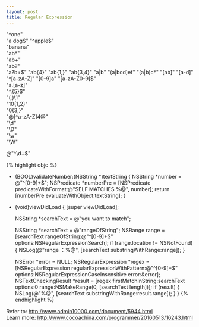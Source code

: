 ```yaml
---
layout: post
title: Regular Expression
---
```


 "^one"  
 "a dog$"  
 "^apple$"  
 "banana"  
 "ab*"  
 "ab+"  
 "ab?"  
 "a?b+$"  
 "ab{4}"  
 "ab{1,}"  
 "ab{3,4}"  
 "a|b"  
 "(a|bcd)ef"  
 "(a|b)c*"  
 "[ab]"  
 "[a-d]"  
 "^[a-zA-Z]"  
 "[0-9]a"  
 "[a-zA-Z0-9]$"  
 "a.[a-z]"  
 "^.{5}$"  
 "(.)\1"  
 "10\{1,2\}"  
 "0\{3,\}"  
 "@[^a-zA-Z]4@"  
 "\d"  
 "\D"  
 "\w"  
 "\W"  

 @"^\\d\+$"  

{% highlight objc %}
 - (BOOL)validateNumber:(NSString *)textString {
     NSString *number = @"^[0-9]+$";
     NSPredicate *numberPre = [NSPredicate predicateWithFormat:@"SELF MATCHES %@", number];
     return [numberPre evaluateWithObject:textString];
 }

 - (void)viewDidLoad {
     [super viewDidLoad];

     NSString *searchText = @"you want to match";
     
     NSString *searchText = @"rangeOfString";
     NSRange range = [searchText rangeOfString:@"^[0-9]+$" options:NSRegularExpressionSearch];
     if (range.location != NSNotFound) {
        NSLog(@"range ：%@", [searchText substringWithRange:range]);
     }

     NSError *error = NULL;
     NSRegularExpression *regex = [NSRegularExpression regularExpressionWithPattern:@"^[0-9]+$" options:NSRegularExpressionCaseInsensitive error:&error];
     NSTextCheckingResult *result = [regex firstMatchInString:searchText options:0 range:NSMakeRange(0, [searchText length])];
     if (result) {
         NSLog(@"%@", [searchText substringWithRange:result.range]);
     }
 }
 {% endhighlight %}

Refer to: <http://www.admin10000.com/document/5944.html>  
Learn more: <http://www.cocoachina.com/programmer/20160513/16243.html>
